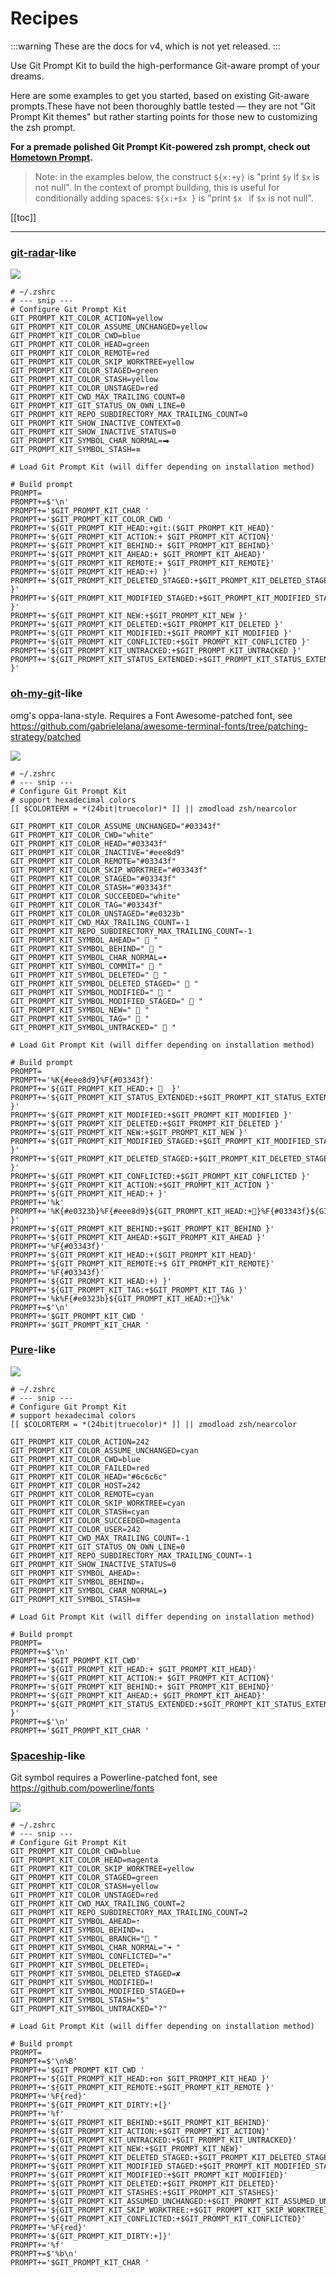 # Recipes

:::warning
These are the docs for v4, which is not yet released.
:::

Use Git Prompt Kit to build the high-performance Git-aware prompt of your dreams.

Here are some examples to get you started, based on existing Git-aware prompts.These have not been thoroughly battle tested — they are not "Git Prompt Kit themes" but rather starting points for those new to customizing the zsh prompt.

**For a premade polished Git Prompt Kit-powered zsh prompt, check out [Hometown Prompt](https://github.com/olets/hometown-prompt).**

> Note: in the examples below, the construct `${x:+y}` is "print `$y` if `$x` is not null". In the context of prompt building, this is useful for conditionally adding spaces: `${x:+$x }` is "print `$x ` if `$x` is not null".

[[toc]]

---

### [git-radar](https://github.com/michaeldfallen/git-radar)-like

![](/images/git-prompt-kit-git-radar.jpg)

```shell
# ~/.zshrc
# --- snip ---
# Configure Git Prompt Kit
GIT_PROMPT_KIT_COLOR_ACTION=yellow
GIT_PROMPT_KIT_COLOR_ASSUME_UNCHANGED=yellow
GIT_PROMPT_KIT_COLOR_CWD=blue
GIT_PROMPT_KIT_COLOR_HEAD=green
GIT_PROMPT_KIT_COLOR_REMOTE=red
GIT_PROMPT_KIT_COLOR_SKIP_WORKTREE=yellow
GIT_PROMPT_KIT_COLOR_STAGED=green
GIT_PROMPT_KIT_COLOR_STASH=yellow
GIT_PROMPT_KIT_COLOR_UNSTAGED=red
GIT_PROMPT_KIT_CWD_MAX_TRAILING_COUNT=0
GIT_PROMPT_KIT_GIT_STATUS_ON_OWN_LINE=0
GIT_PROMPT_KIT_REPO_SUBDIRECTORY_MAX_TRAILING_COUNT=0
GIT_PROMPT_KIT_SHOW_INACTIVE_CONTEXT=0
GIT_PROMPT_KIT_SHOW_INACTIVE_STATUS=0
GIT_PROMPT_KIT_SYMBOL_CHAR_NORMAL=⮕
GIT_PROMPT_KIT_SYMBOL_STASH=≡

# Load Git Prompt Kit (will differ depending on installation method)

# Build prompt
PROMPT=
PROMPT+=$'\n'
PROMPT+='$GIT_PROMPT_KIT_CHAR '
PROMPT+='$GIT_PROMPT_KIT_COLOR_CWD '
PROMPT+='${GIT_PROMPT_KIT_HEAD:+git:($GIT_PROMPT_KIT_HEAD}'
PROMPT+='${GIT_PROMPT_KIT_ACTION:+ $GIT_PROMPT_KIT_ACTION}'
PROMPT+='${GIT_PROMPT_KIT_BEHIND:+ $GIT_PROMPT_KIT_BEHIND}'
PROMPT+='${GIT_PROMPT_KIT_AHEAD:+ $GIT_PROMPT_KIT_AHEAD}'
PROMPT+='${GIT_PROMPT_KIT_REMOTE:+ $GIT_PROMPT_KIT_REMOTE}'
PROMPT+='${GIT_PROMPT_KIT_HEAD:+) }'
PROMPT+='${GIT_PROMPT_KIT_DELETED_STAGED:+$GIT_PROMPT_KIT_DELETED_STAGED }'
PROMPT+='${GIT_PROMPT_KIT_MODIFIED_STAGED:+$GIT_PROMPT_KIT_MODIFIED_STAGED }'
PROMPT+='${GIT_PROMPT_KIT_NEW:+$GIT_PROMPT_KIT_NEW }'
PROMPT+='${GIT_PROMPT_KIT_DELETED:+$GIT_PROMPT_KIT_DELETED }'
PROMPT+='${GIT_PROMPT_KIT_MODIFIED:+$GIT_PROMPT_KIT_MODIFIED }'
PROMPT+='${GIT_PROMPT_KIT_CONFLICTED:+$GIT_PROMPT_KIT_CONFLICTED }'
PROMPT+='${GIT_PROMPT_KIT_UNTRACKED:+$GIT_PROMPT_KIT_UNTRACKED }'
PROMPT+='${GIT_PROMPT_KIT_STATUS_EXTENDED:+$GIT_PROMPT_KIT_STATUS_EXTENDED }'
```

### [oh-my-git](https://github.com/arialdomartini/oh-my-git)-like

omg's oppa-lana-style. Requires a Font Awesome-patched font, see <https://github.com/gabrielelana/awesome-terminal-fonts/tree/patching-strategy/patched>

![](/images/git-prompt-kit-oh-my-git.jpg)

```shell
# ~/.zshrc
# --- snip ---
# Configure Git Prompt Kit
# support hexadecimal colors
[[ $COLORTERM = *(24bit|truecolor)* ]] || zmodload zsh/nearcolor

GIT_PROMPT_KIT_COLOR_ASSUME_UNCHANGED="#03343f"
GIT_PROMPT_KIT_COLOR_CWD="white"
GIT_PROMPT_KIT_COLOR_HEAD="#03343f"
GIT_PROMPT_KIT_COLOR_INACTIVE="#eee8d9"
GIT_PROMPT_KIT_COLOR_REMOTE="#03343f"
GIT_PROMPT_KIT_COLOR_SKIP_WORKTREE="#03343f"
GIT_PROMPT_KIT_COLOR_STAGED="#03343f"
GIT_PROMPT_KIT_COLOR_STASH="#03343f"
GIT_PROMPT_KIT_COLOR_SUCCEEDED="white"
GIT_PROMPT_KIT_COLOR_TAG="#03343f"
GIT_PROMPT_KIT_COLOR_UNSTAGED="#e0323b"
GIT_PROMPT_KIT_CWD_MAX_TRAILING_COUNT=-1
GIT_PROMPT_KIT_REPO_SUBDIRECTORY_MAX_TRAILING_COUNT=-1
GIT_PROMPT_KIT_SYMBOL_AHEAD="  "
GIT_PROMPT_KIT_SYMBOL_BEHIND="  "
GIT_PROMPT_KIT_SYMBOL_CHAR_NORMAL=•
GIT_PROMPT_KIT_SYMBOL_COMMIT="  "
GIT_PROMPT_KIT_SYMBOL_DELETED="  "
GIT_PROMPT_KIT_SYMBOL_DELETED_STAGED="  "
GIT_PROMPT_KIT_SYMBOL_MODIFIED="  "
GIT_PROMPT_KIT_SYMBOL_MODIFIED_STAGED="  "
GIT_PROMPT_KIT_SYMBOL_NEW="  "
GIT_PROMPT_KIT_SYMBOL_TAG="  "
GIT_PROMPT_KIT_SYMBOL_UNTRACKED="  "

# Load Git Prompt Kit (will differ depending on installation method)

# Build prompt
PROMPT=
PROMPT+='%K{#eee8d9}%F{#03343f}'
PROMPT+='${GIT_PROMPT_KIT_HEAD:+   }'
PROMPT+='${GIT_PROMPT_KIT_STATUS_EXTENDED:+$GIT_PROMPT_KIT_STATUS_EXTENDED }'
PROMPT+='${GIT_PROMPT_KIT_MODIFIED:+$GIT_PROMPT_KIT_MODIFIED }'
PROMPT+='${GIT_PROMPT_KIT_DELETED:+$GIT_PROMPT_KIT_DELETED }'
PROMPT+='${GIT_PROMPT_KIT_NEW:+$GIT_PROMPT_KIT_NEW }'
PROMPT+='${GIT_PROMPT_KIT_MODIFIED_STAGED:+$GIT_PROMPT_KIT_MODIFIED_STAGED }'
PROMPT+='${GIT_PROMPT_KIT_DELETED_STAGED:+$GIT_PROMPT_KIT_DELETED_STAGED }'
PROMPT+='${GIT_PROMPT_KIT_CONFLICTED:+$GIT_PROMPT_KIT_CONFLICTED }'
PROMPT+='${GIT_PROMPT_KIT_ACTION:+$GIT_PROMPT_KIT_ACTION }'
PROMPT+='${GIT_PROMPT_KIT_HEAD:+ }'
PROMPT+='%k'
PROMPT+='%K{#e0323b}%F{#eee8d9}${GIT_PROMPT_KIT_HEAD:+}%F{#03343f}${GIT_PROMPT_KIT_HEAD:+ }'
PROMPT+='${GIT_PROMPT_KIT_BEHIND:+$GIT_PROMPT_KIT_BEHIND }'
PROMPT+='${GIT_PROMPT_KIT_AHEAD:+$GIT_PROMPT_KIT_AHEAD }'
PROMPT+='%F{#03343f}'
PROMPT+='${GIT_PROMPT_KIT_HEAD:+($GIT_PROMPT_KIT_HEAD}'
PROMPT+='${GIT_PROMPT_KIT_REMOTE:+$ GIT_PROMPT_KIT_REMOTE}'
PROMPT+='%F{#03343f}'
PROMPT+='${GIT_PROMPT_KIT_HEAD:+) }'
PROMPT+='${GIT_PROMPT_KIT_TAG:+$GIT_PROMPT_KIT_TAG }'
PROMPT+='%k%F{#e0323b}${GIT_PROMPT_KIT_HEAD:+}%k'
PROMPT+=$'\n'
PROMPT+='$GIT_PROMPT_KIT_CWD '
PROMPT+='$GIT_PROMPT_KIT_CHAR '
```

### [Pure](https://github.com/sindresorhus/pure)-like

![](/images/git-prompt-kit-pure.jpg)

```shell
# ~/.zshrc
# --- snip ---
# Configure Git Prompt Kit
# support hexadecimal colors
[[ $COLORTERM = *(24bit|truecolor)* ]] || zmodload zsh/nearcolor

GIT_PROMPT_KIT_COLOR_ACTION=242
GIT_PROMPT_KIT_COLOR_ASSUME_UNCHANGED=cyan
GIT_PROMPT_KIT_COLOR_CWD=blue
GIT_PROMPT_KIT_COLOR_FAILED=red
GIT_PROMPT_KIT_COLOR_HEAD="#6c6c6c"
GIT_PROMPT_KIT_COLOR_HOST=242
GIT_PROMPT_KIT_COLOR_REMOTE=cyan
GIT_PROMPT_KIT_COLOR_SKIP_WORKTREE=cyan
GIT_PROMPT_KIT_COLOR_STASH=cyan
GIT_PROMPT_KIT_COLOR_SUCCEEDED=magenta
GIT_PROMPT_KIT_COLOR_USER=242
GIT_PROMPT_KIT_CWD_MAX_TRAILING_COUNT=-1
GIT_PROMPT_KIT_GIT_STATUS_ON_OWN_LINE=0
GIT_PROMPT_KIT_REPO_SUBDIRECTORY_MAX_TRAILING_COUNT=-1
GIT_PROMPT_KIT_SHOW_INACTIVE_STATUS=0
GIT_PROMPT_KIT_SYMBOL_AHEAD=⇡
GIT_PROMPT_KIT_SYMBOL_BEHIND=⇣
GIT_PROMPT_KIT_SYMBOL_CHAR_NORMAL=❯
GIT_PROMPT_KIT_SYMBOL_STASH=≡

# Load Git Prompt Kit (will differ depending on installation method)

# Build prompt
PROMPT=
PROMPT+=$'\n'
PROMPT+='$GIT_PROMPT_KIT_CWD'
PROMPT+='${GIT_PROMPT_KIT_HEAD:+ $GIT_PROMPT_KIT_HEAD}'
PROMPT+='${GIT_PROMPT_KIT_ACTION:+ $GIT_PROMPT_KIT_ACTION}'
PROMPT+='${GIT_PROMPT_KIT_BEHIND:+ $GIT_PROMPT_KIT_BEHIND}'
PROMPT+='${GIT_PROMPT_KIT_AHEAD:+ $GIT_PROMPT_KIT_AHEAD}'
PROMPT+='${GIT_PROMPT_KIT_STATUS_EXTENDED:+$GIT_PROMPT_KIT_STATUS_EXTENDED }'
PROMPT+=$'\n'
PROMPT+='$GIT_PROMPT_KIT_CHAR '
```

### [Spaceship](https://github.com/denysdovhan/spaceship-prompt)-like

Git symbol requires a Powerline-patched font, see https://github.com/powerline/fonts

![](/images/git-prompt-kit-spaceship.jpg)

```shell
# ~/.zshrc
# --- snip ---
# Configure Git Prompt Kit
GIT_PROMPT_KIT_COLOR_CWD=blue
GIT_PROMPT_KIT_COLOR_HEAD=magenta
GIT_PROMPT_KIT_COLOR_SKIP_WORKTREE=yellow
GIT_PROMPT_KIT_COLOR_STAGED=green
GIT_PROMPT_KIT_COLOR_STASH=yellow
GIT_PROMPT_KIT_COLOR_UNSTAGED=red
GIT_PROMPT_KIT_CWD_MAX_TRAILING_COUNT=2
GIT_PROMPT_KIT_REPO_SUBDIRECTORY_MAX_TRAILING_COUNT=2
GIT_PROMPT_KIT_SYMBOL_AHEAD=⇡
GIT_PROMPT_KIT_SYMBOL_BEHIND=⇣
GIT_PROMPT_KIT_SYMBOL_BRANCH=" "
GIT_PROMPT_KIT_SYMBOL_CHAR_NORMAL="➜ "
GIT_PROMPT_KIT_SYMBOL_CONFLICTED="="
GIT_PROMPT_KIT_SYMBOL_DELETED=¡
GIT_PROMPT_KIT_SYMBOL_DELETED_STAGED=✘
GIT_PROMPT_KIT_SYMBOL_MODIFIED=!
GIT_PROMPT_KIT_SYMBOL_MODIFIED_STAGED=+
GIT_PROMPT_KIT_SYMBOL_STASH="$"
GIT_PROMPT_KIT_SYMBOL_UNTRACKED="?"

# Load Git Prompt Kit (will differ depending on installation method)

# Build prompt
PROMPT=
PROMPT+=$'\n%B'
PROMPT+='$GIT_PROMPT_KIT_CWD '
PROMPT+='${GIT_PROMPT_KIT_HEAD:+on $GIT_PROMPT_KIT_HEAD }'
PROMPT+='${GIT_PROMPT_KIT_REMOTE:+$GIT_PROMPT_KIT_REMOTE }'
PROMPT+='%F{red}'
PROMPT+='${GIT_PROMPT_KIT_DIRTY:+[}'
PROMPT+='%f'
PROMPT+='${GIT_PROMPT_KIT_BEHIND:+$GIT_PROMPT_KIT_BEHIND}'
PROMPT+='${GIT_PROMPT_KIT_ACTION:+$GIT_PROMPT_KIT_ACTION}'
PROMPT+='${GIT_PROMPT_KIT_UNTRACKED:+$GIT_PROMPT_KIT_UNTRACKED}'
PROMPT+='${GIT_PROMPT_KIT_NEW:+$GIT_PROMPT_KIT_NEW}'
PROMPT+='${GIT_PROMPT_KIT_DELETED_STAGED:+$GIT_PROMPT_KIT_DELETED_STAGED}'
PROMPT+='${GIT_PROMPT_KIT_MODIFIED_STAGED:+$GIT_PROMPT_KIT_MODIFIED_STAGED}'
PROMPT+='${GIT_PROMPT_KIT_MODIFIED:+$GIT_PROMPT_KIT_MODIFIED}'
PROMPT+='${GIT_PROMPT_KIT_DELETED:+$GIT_PROMPT_KIT_DELETED}'
PROMPT+='${GIT_PROMPT_KIT_STASHES:+$GIT_PROMPT_KIT_STASHES}'
PROMPT+='${GIT_PROMPT_KIT_ASSUMED_UNCHANGED:+$GIT_PROMPT_KIT_ASSUMED_UNCHANGED}'
PROMPT+='${GIT_PROMPT_KIT_SKIP_WORKTREE:+$GIT_PROMPT_KIT_SKIP_WORKTREE}'
PROMPT+='${GIT_PROMPT_KIT_CONFLICTED:+$GIT_PROMPT_KIT_CONFLICTED}'
PROMPT+='%F{red}'
PROMPT+='${GIT_PROMPT_KIT_DIRTY:+]}'
PROMPT+='%f'
PROMPT+=$'%b\n'
PROMPT+='$GIT_PROMPT_KIT_CHAR '
```
